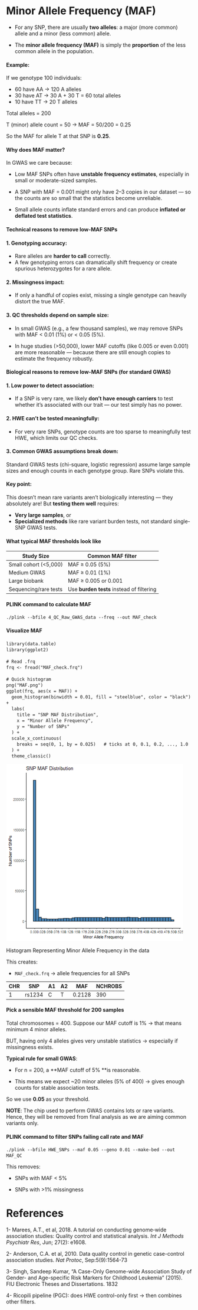 # Minor Allele Frequency (MAF)

-   For any SNP, there are usually **two alleles**: a major (more
    common) allele and a minor (less common) allele.

-   The **minor allele frequency (MAF)** is simply the **proportion** of
    the less common allele in the population.

#### Example:

If we genotype 100 individuals:

-   60 have AA → 120 A alleles
-   30 have AT → 30 A + 30 T = 60 total alleles
-   10 have TT → 20 T alleles

Total alleles = 200

T (minor) allele count = 50 → MAF = 50/200 = 0.25

So the MAF for allele T at that SNP is **0.25**.

#### Why does MAF matter?

In GWAS we care because:

-   Low MAF SNPs often have **unstable frequency estimates**, especially
    in small or moderate-sized samples.

-   A SNP with MAF = 0.001 might only have 2–3 copies in our dataset —
    so the counts are so small that the statistics become unreliable.

-   Small allele counts inflate standard errors and can produce
    **inflated or deflated test statistics**.

#### Technical reasons to remove low-MAF SNPs

#### 1. Genotyping accuracy:

-   Rare alleles are **harder to call** correctly.
-   A few genotyping errors can dramatically shift frequency or create
    spurious heterozygotes for a rare allele.

#### 2. Missingness impact:

-   If only a handful of copies exist, missing a single genotype can
    heavily distort the true MAF.

#### 3. QC thresholds depend on sample size:

-   In small GWAS (e.g., a few thousand samples), we may remove SNPs
    with MAF &lt; 0.01 (1%) or &lt; 0.05 (5%).

-   In huge studies (&gt;50,000), lower MAF cutoffs (like 0.005 or even
    0.001) are more reasonable — because there are still enough copies
    to estimate the frequency robustly.

#### Biological reasons to remove low-MAF SNPs (for standard GWAS)

#### 1. Low power to detect association:

-   If a SNP is very rare, we likely **don’t have enough carriers** to
    test whether it’s associated with our trait — our test simply has no
    power.

#### 2. HWE can’t be tested meaningfully:

-   For very rare SNPs, genotype counts are too sparse to meaningfully
    test HWE, which limits our QC checks.

#### 3. Common GWAS assumptions break down:

Standard GWAS tests (chi-square, logistic regression) assume large
sample sizes and enough counts in each genotype group. Rare SNPs violate
this.

#### Key point:

This doesn’t mean rare variants aren’t biologically interesting — they
absolutely are! But **testing them well** requires:

-   **Very large samples**, or
-   **Specialized methods** like rare variant burden tests, not standard
    single-SNP GWAS tests.

#### What typical MAF thresholds look like

<table>
<thead>
<tr>
<th>Study Size</th>
<th>Common MAF filter</th>
</tr>
</thead>
<tbody>
<tr>
<td>Small cohort (&lt;5,000)</td>
<td>MAF ≥ 0.05 (5%)</td>
</tr>
<tr>
<td>Medium GWAS</td>
<td>MAF ≥ 0.01 (1%)</td>
</tr>
<tr>
<td>Large biobank</td>
<td>MAF ≥ 0.005 or 0.001</td>
</tr>
<tr>
<td>Sequencing/rare tests</td>
<td>Use <strong>burden tests</strong> instead of filtering</td>
</tr>
</tbody>
</table>

#### PLINK command to calculate MAF

    ./plink --bfile 4_QC_Raw_GWAS_data --freq --out MAF_check

#### Visualize MAF

    library(data.table)
    library(ggplot2)

    # Read .frq
    frq <- fread("MAF_check.frq")

    # Quick histogram
    png("MAF.png")
    ggplot(frq, aes(x = MAF)) +
      geom_histogram(binwidth = 0.01, fill = "steelblue", color = "black") +
      labs(
        title = "SNP MAF Distribution",
        x = "Minor Allele Frequency",
        y = "Number of SNPs"
      ) +
      scale_x_continuous(
        breaks = seq(0, 1, by = 0.025)   # ticks at 0, 0.1, 0.2, ..., 1.0
      ) +
      theme_classic()

<img src="MAF.png" alt="Histogram Representing Minor Allele Frequency in the data" width="480" />
<p class="caption">
Histogram Representing Minor Allele Frequency in the data
</p>

This creates:

-   `MAF_check.frq` → allele frequencies for all SNPs

<table>
<thead>
<tr>
<th>CHR</th>
<th>SNP</th>
<th>A1</th>
<th>A2</th>
<th>MAF</th>
<th>NCHROBS</th>
</tr>
</thead>
<tbody>
<tr>
<td>1</td>
<td>rs1234</td>
<td>C</td>
<td>T</td>
<td>0.2128</td>
<td>390</td>
</tr>
</tbody>
</table>

#### Pick a sensible MAF threshold for 200 samples

Total chromosomes = 400. Suppose our MAF cutoff is 1% → that means
minimum 4 minor alleles.

BUT, having only 4 alleles gives very unstable statistics → especially
if missingness exists.

**Typical rule for small GWAS**:

-   For n = 200, a **MAF cutoff of 5% **is reasonable.

-   This means we expect ~20 minor alleles (5% of 400) → gives enough
    counts for stable association tests.

So we use **0.05** as your threshold.

**NOTE**: The chip used to perform GWAS contains lots or rare variants.
Hence, they will be removed from final analysis as we are aiming common
variants only.

#### PLINK command to filter SNPs failing call rate and MAF

    ./plink --bfile HWE_SNPs --maf 0.05 --geno 0.01 --make-bed --out MAF_QC

This removes:

-   SNPs with MAF &lt; 5%

-   SNPs with &gt;1% missingness

# References

1- Marees, A.T., et al, 2018. A tutorial on conducting genome‐wide
association studies: Quality control and statistical analysis. *Int J
Methods Psychiatr Res*, Jun; 27(2): e1608.

2- Anderson, C.A. et al, 2010. Data quality control in genetic
case-control association studies. *Nat Protoc*, Sep:5(9):1564-73

3- Singh, Sandeep Kumar, “A Case-Only Genome-wide Association Study of
Gender- and Age-specific Risk Markers for Childhood Leukemia” (2015).
FIU Electronic Theses and Dissertations. 1832

4- Ricopili pipeline (PGC): does HWE control-only first → then combines
other filters.
